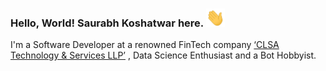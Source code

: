 ### Hello, World! Saurabh Koshatwar here. <img src="images/wave.gif" width="30px">

I'm a Software Developer at a renowned FinTech company [‘CLSA Technology & Services LLP’](https://clsa.com) , Data Science Enthusiast and a Bot Hobbyist.

<!--
**saurabhkoshatwar/saurabhkoshatwar** is a ✨ _special_ ✨ repository because its `README.md` (this file) appears on your GitHub profile.

Here are some ideas to get you started:

- 🔭 I’m currently working on ...
- 🌱 I’m currently learning ...
- 👯 I’m looking to collaborate on ...
- 🤔 I’m looking for help with ...
- 💬 Ask me about ...
- 📫 How to reach me: ...
- 😄 Pronouns: ...
- ⚡ Fun fact: ...
-->
